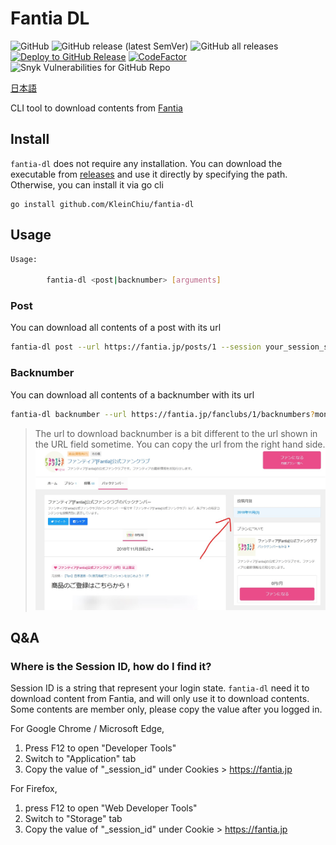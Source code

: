 # Fantia DL

![GitHub](https://img.shields.io/github/license/KleinChiu/fantia-dl)
![GitHub release (latest SemVer)](https://img.shields.io/github/v/release/kleinchiu/fantia-dl)
![GitHub all releases](https://img.shields.io/github/downloads/kleinchiu/fantia-dl/total)
[![Deploy to GitHub Release](https://github.com/KleinChiu/fantia-dl/actions/workflows/gh-release.yml/badge.svg)](https://github.com/KleinChiu/fantia-dl/actions/workflows/gh-release.yml)
[![CodeFactor](https://www.codefactor.io/repository/github/kleinchiu/fantia-dl/badge)](https://www.codefactor.io/repository/github/kleinchiu/fantia-dl)
![Snyk Vulnerabilities for GitHub Repo](https://img.shields.io/snyk/vulnerabilities/github/KleinChiu/fantia-dl)

[日本語](./docs/README_ja.md)

CLI tool to download contents from [Fantia](https://fantia.jp/)

## Install

`fantia-dl` does not require any installation.
You can download the executable from [releases](https://github.com/KleinChiu/fantia-dl/releases) and use it directly by specifying the path.
Otherwise, you can install it via go cli

```cli
go install github.com/KleinChiu/fantia-dl
```

## Usage

```sh
Usage:

        fantia-dl <post|backnumber> [arguments]
```

### Post

You can download all contents of a post with its url

```sh
fantia-dl post --url https://fantia.jp/posts/1 --session your_session_string
```

### Backnumber

You can download all contents of a backnumber with its url

```sh
fantia-dl backnumber --url https://fantia.jp/fanclubs/1/backnumbers?month=201811&plan=1 --session your_session_string
```

> The url to download backnumber is a bit different to the url shown in the URL field sometime. You can copy the url from the right hand side.
> ![](./docs/backnumber_url.jpg)

## Q&A

### Where is the Session ID, how do I find it?

Session ID is a string that represent your login state.
`fantia-dl` need it to download content from Fantia, and will only use it to download contents.
Some contents are member only, please copy the value after you logged in.

For Google Chrome / Microsoft Edge,

1. Press F12 to open "Developer Tools"
2. Switch to "Application" tab
3. Copy the value of "\_session_id" under Cookies > https://fantia.jp

For Firefox,

1. press F12 to open "Web Developer Tools"
2. Switch to "Storage" tab
3. Copy the value of "\_session_id" under Cookie > https://fantia.jp
